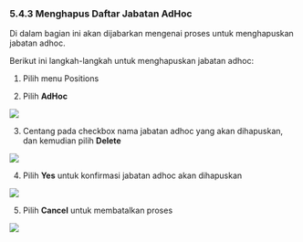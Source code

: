 ### **5.4.3 Menghapus Daftar Jabatan AdHoc**

Di dalam bagian ini akan dijabarkan mengenai proses untuk menghapuskan jabatan adhoc. 

Berikut ini langkah-langkah untuk menghapuskan jabatan adhoc:

1. Pilih menu Positions

2. Pilih **AdHoc**

![](media/cf45deb42aa57b0302e452255e4d81ce.png)

3. Centang pada checkbox nama jabatan adhoc yang akan dihapuskan, dan kemudian pilih **Delete**

![](media/ff8c1e7b79ed730987992d552256f309.png)

4. Pilih **Yes** untuk konfirmasi jabatan adhoc akan dihapuskan

![](media/b8f62b7b86b519f76b2d2393c537d755.jpg)

5. Pilih **Cancel** untuk membatalkan proses

![](media/cbcd2e1ed15df10480cf50de26b39bdd.jpg)